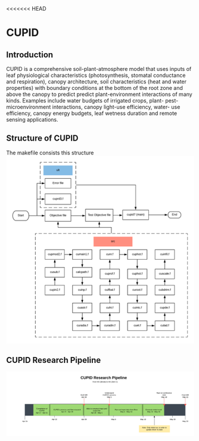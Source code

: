 <<<<<<< HEAD
# CUPID

## Introduction
CUPID is a comprehensive soil-plant-atmosphere model that uses inputs of leaf physiological characteristics (photosynthesis, stomatal conductance and respiration), canopy architecture, soil characteristics (heat and water properties) with boundary conditions at the bottom of the root zone and above the canopy to predict predict plant-environment interactions of many kinds. Examples include water budgets of irrigated crops, plant- pest-microenvironment interactions, canopy light-use efficiency, water- use efficiency, canopy energy budgets, leaf wetness duration and remote sensing applications.

## Structure of CUPID
The makefile consists this structure
![`CUPID` Makefile Structure](makefile.png)

## CUPID Research Pipeline
![`CUPID` Makefile Structure](cupidpipeline.png)
